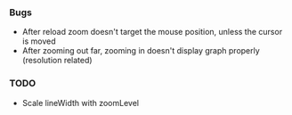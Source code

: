 ### Bugs
- After reload zoom doesn't target the mouse position, unless the cursor is moved
- After zooming out far, zooming in doesn't display graph properly (resolution related)

### TODO
- Scale lineWidth with zoomLevel